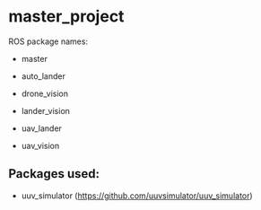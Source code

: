 # master_project


ROS package names:
* master
* auto_lander
* drone_vision
* lander_vision
* uav_lander

* uav_vision


## Packages used:
* uuv_simulator (https://github.com/uuvsimulator/uuv_simulator)

